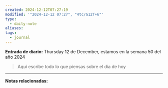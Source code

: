 ```yaml
---
created: 2024-12-12T07:27:19
modified: '"2024-12-12 07:27", "4tc/G12T+6"'
type:
  - daily-note
aliases: 
tags:
  - journal
---
```

**Entrada de diario:** 
Thursday 12 de December, estamos en la semana 50 del año 2024

> Aquí escribe todo lo que piensas sobre el día de hoy


----
**Notas relacionadas:**